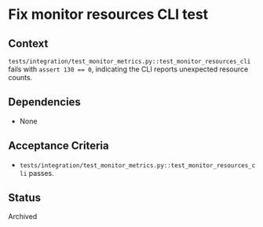 # Fix monitor resources CLI test

## Context
`tests/integration/test_monitor_metrics.py::test_monitor_resources_cli` fails with `assert 130 == 0`,
indicating the CLI reports unexpected resource counts.

## Dependencies
- None

## Acceptance Criteria
- `tests/integration/test_monitor_metrics.py::test_monitor_resources_cli` passes.

## Status
Archived
